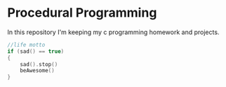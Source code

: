 # Procedural Programming

In this repository I'm keeping my c programming homework and projects.

```c
//life motto
if (sad() == true) 
{
    sad().stop()
    beAwesome()
}
```